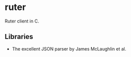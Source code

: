 ruter
=====

Ruter client in C.

Libraries
---------
*   The excellent JSON parser by James McLaughlin et al.
